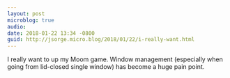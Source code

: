 ```yaml
---
layout: post
microblog: true
audio: 
date: 2018-01-22 13:34 -0800
guid: http://jsorge.micro.blog/2018/01/22/i-really-want.html
---
```

I really want to up my Moom game. Window management (especially when going from lid-closed single window)  has become a huge pain point.
